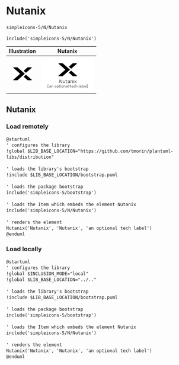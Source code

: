 # Nutanix


```text
simpleicons-5/N/Nutanix
```

```text
include('simpleicons-5/N/Nutanix')
```



| Illustration | Nutanix |
| :---: | :---: |
| ![illustration for Illustration](../../simpleicons-5/N/Nutanix.png) | ![illustration for Nutanix](../../simpleicons-5/N/Nutanix.Local.png) |




## Nutanix

### Load remotely
```plantuml
@startuml
' configures the library
!global $LIB_BASE_LOCATION="https://github.com/tmorin/plantuml-libs/distribution"

' loads the library's bootstrap
!include $LIB_BASE_LOCATION/bootstrap.puml

' loads the package bootstrap
include('simpleicons-5/bootstrap')

' loads the Item which embeds the element Nutanix
include('simpleicons-5/N/Nutanix')

' renders the element
Nutanix('Nutanix', 'Nutanix', 'an optional tech label')
@enduml
```

### Load locally
```plantuml
@startuml
' configures the library
!global $INCLUSION_MODE="local"
!global $LIB_BASE_LOCATION="../.."

' loads the library's bootstrap
!include $LIB_BASE_LOCATION/bootstrap.puml

' loads the package bootstrap
include('simpleicons-5/bootstrap')

' loads the Item which embeds the element Nutanix
include('simpleicons-5/N/Nutanix')

' renders the element
Nutanix('Nutanix', 'Nutanix', 'an optional tech label')
@enduml
```

